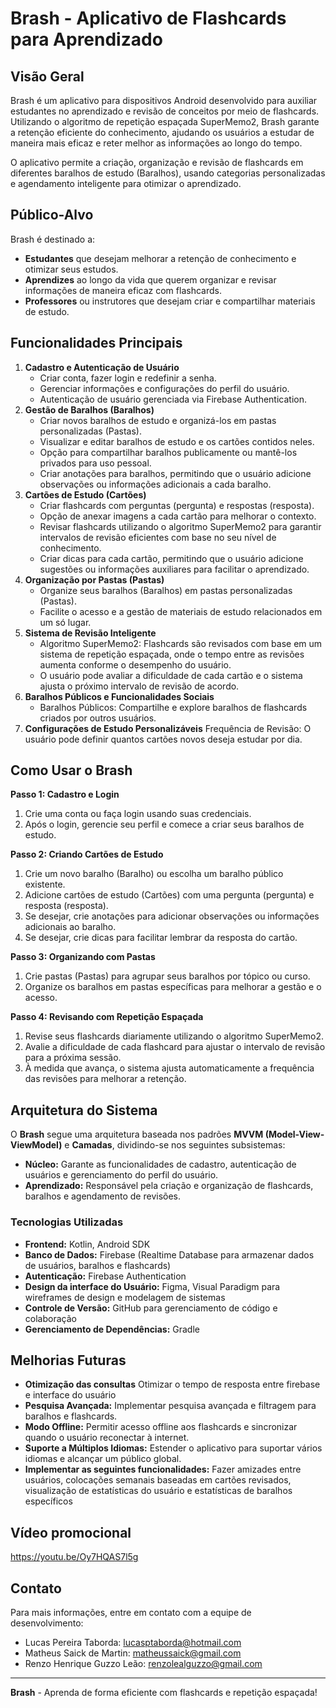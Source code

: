 # Brash - Aplicativo de Flashcards para Aprendizado

## Visão Geral
Brash é um aplicativo para dispositivos Android desenvolvido para auxiliar estudantes no aprendizado e revisão de conceitos por meio de flashcards. Utilizando o algoritmo de repetição espaçada SuperMemo2, Brash garante a retenção eficiente do conhecimento, ajudando os usuários a estudar de maneira mais eficaz e reter melhor as informações ao longo do tempo.

O aplicativo permite a criação, organização e revisão de flashcards em diferentes baralhos de estudo (Baralhos), usando categorias personalizadas e agendamento inteligente para otimizar o aprendizado.

## Público-Alvo
Brash é destinado a:

- **Estudantes** que desejam melhorar a retenção de conhecimento e otimizar seus estudos.
- **Aprendizes** ao longo da vida que querem organizar e revisar informações de maneira eficaz com flashcards.
- **Professores** ou instrutores que desejam criar e compartilhar materiais de estudo.

## Funcionalidades Principais
1. **Cadastro e Autenticação de Usuário**
   - Criar conta, fazer login e redefinir a senha.
   - Gerenciar informações e configurações do perfil do usuário.
   - Autenticação de usuário gerenciada via Firebase Authentication.
2. **Gestão de Baralhos (Baralhos)**
   - Criar novos baralhos de estudo e organizá-los em pastas personalizadas (Pastas).
   - Visualizar e editar baralhos de estudo e os cartões contidos neles.
   - Opção para compartilhar baralhos publicamente ou mantê-los privados para uso pessoal.
   - Criar anotações para baralhos, permitindo que o usuário adicione observações ou informações adicionais a cada baralho.
3. **Cartões de Estudo (Cartões)**
   - Criar flashcards com perguntas (pergunta) e respostas (resposta).
   - Opção de anexar imagens a cada cartão para melhorar o contexto.
   - Revisar flashcards utilizando o algoritmo SuperMemo2 para garantir intervalos de revisão eficientes com base no seu nível de conhecimento.
   - Criar dicas para cada cartão, permitindo que o usuário adicione sugestões ou informações auxiliares para facilitar o aprendizado.
4. **Organização por Pastas (Pastas)**
   - Organize seus baralhos (Baralhos) em pastas personalizadas (Pastas).
   - Facilite o acesso e a gestão de materiais de estudo relacionados em um só lugar.
5. **Sistema de Revisão Inteligente**
   - Algoritmo SuperMemo2: Flashcards são revisados com base em um sistema de repetição espaçada, onde o tempo entre as revisões aumenta conforme o desempenho do usuário.
   - O usuário pode avaliar a dificuldade de cada cartão e o sistema ajusta o próximo intervalo de revisão de acordo.
6. **Baralhos Públicos e Funcionalidades Sociais**
   - Baralhos Públicos: Compartilhe e explore baralhos de flashcards criados por outros usuários.
7. **Configurações de Estudo Personalizáveis**
   Frequência de Revisão: O usuário pode definir quantos cartões novos deseja estudar por dia.

## Como Usar o Brash
**Passo 1: Cadastro e Login**
1. Crie uma conta ou faça login usando suas credenciais.
2. Após o login, gerencie seu perfil e comece a criar seus baralhos de estudo.

**Passo 2: Criando Cartões de Estudo**
1. Crie um novo baralho (Baralho) ou escolha um baralho público existente.
2. Adicione cartões de estudo (Cartões) com uma pergunta (pergunta) e resposta (resposta).
3. Se desejar, crie anotações para adicionar observações ou informações adicionais ao baralho.
4. Se desejar, crie dicas para facilitar lembrar da resposta do cartão.

**Passo 3: Organizando com Pastas**
1. Crie pastas (Pastas) para agrupar seus baralhos por tópico ou curso.
2. Organize os baralhos em pastas específicas para melhorar a gestão e o acesso.

**Passo 4: Revisando com Repetição Espaçada**
1. Revise seus flashcards diariamente utilizando o algoritmo SuperMemo2.
2. Avalie a dificuldade de cada flashcard para ajustar o intervalo de revisão para a próxima sessão.
3. À medida que avança, o sistema ajusta automaticamente a frequência das revisões para melhorar a retenção.

## Arquitetura do Sistema
O **Brash** segue uma arquitetura baseada nos padrões **MVVM (Model-View-ViewModel)** e **Camadas**, dividindo-se nos seguintes subsistemas:

- **Núcleo:** Garante as funcionalidades de cadastro, autenticação de usuários e gerenciamento do perfil do usuário.
- **Aprendizado:** Responsável pela criação e organização de flashcards, baralhos e agendamento de revisões.

### Tecnologias Utilizadas
- **Frontend:** Kotlin, Android SDK
- **Banco de Dados:** Firebase (Realtime Database para armazenar dados de usuários, baralhos e flashcards)
- **Autenticação:** Firebase Authentication
- **Design da interface do Usuário:** Figma, Visual Paradigm para wireframes de design e modelagem de sistemas
- **Controle de Versão:** GitHub para gerenciamento de código e colaboração
- **Gerenciamento de Dependências:** Gradle

## Melhorias Futuras
- **Otimização das consultas** Otimizar o tempo de resposta entre firebase e interface do usuário
- **Pesquisa Avançada:** Implementar pesquisa avançada e filtragem para baralhos e flashcards.
- **Modo Offline:** Permitir acesso offline aos flashcards e sincronizar quando o usuário reconectar à internet.
- **Suporte a Múltiplos Idiomas:** Estender o aplicativo para suportar vários idiomas e alcançar um público global.
- **Implementar as seguintes funcionalidades:** Fazer amizades entre usuários, colocações semanais baseadas em cartões revisados, visualização de estatísticas do usuário e estatísticas de baralhos específicos

## Vídeo promocional
https://youtu.be/Oy7HQAS7l5g

## Contato
Para mais informações, entre em contato com a equipe de desenvolvimento:

- Lucas Pereira Taborda: lucasptaborda@hotmail.com
- Matheus Saick de Martin: matheussaick@gmail.com
- Renzo Henrique Guzzo Leão: renzolealguzzo@gmail.com
---
**Brash** - Aprenda de forma eficiente com flashcards e repetição espaçada!

